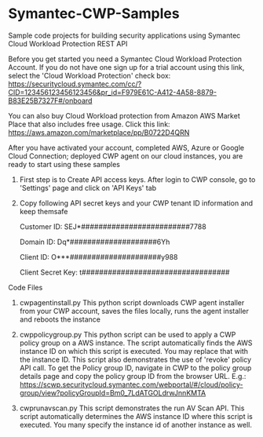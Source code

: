 # Symantec-CWP-Samples
Sample code projects for building security applications using Symantec Cloud Workload Protection REST API

Before you get started you need a Symantec Cloud Workload Protection Account. If you do not have one sign up for a trial account using this link, select the 'Cloud Workload Protection' check box: https://securitycloud.symantec.com/cc/?CID=123456123456123456&pr_id=F979E61C-A412-4A58-8879-B83E25B7327F#/onboard

You can also buy Cloud Workload protection from Amazon AWS Market Place that also includes free usage. Click this link: https://aws.amazon.com/marketplace/pp/B0722D4QRN

After you have activated your account, completed AWS, Azure or Google Cloud Connection; deployed CWP agent on our cloud instances, you are ready to start using these samples

1. First step is to Create API access keys. After login to CWP console, go to 'Settings' page and click on 'API Keys' tab

2. Copy following API secret keys and your CWP tenant ID information and keep themsafe

    Customer ID: SEJ*#########################7788

    Domain ID: Dq*####################6Yh

    Client ID: O***#####################y988

    Client Secret Key: t##################################
     
Code Files
1. cwpagentinstall.py
This python script downloads CWP agent installer from your CWP account, saves the files locally, runs the agent installer and reboots the instance

2. cwppolicygroup.py
This python script can be used to apply a CWP policy group on a AWS instance. The script automatically finds the AWS instance ID on which this script is executed. You may replace that with the instance ID. This script also demonstrates the use of 'revoke' policy API call. To get the Policy group ID, navigate in CWP to the policy group details page and copy the policy group ID from the browser URL. 
E.g.: https://scwp.securitycloud.symantec.com/webportal/#/cloud/policy-group/view?policyGroupId=Bm0_7LdATGOLdrwJnnKMTA

3. cwprunavscan.py
This script demonstrates the run AV Scan API. This script automatically determines the AWS instance ID where this script is executed. You many specify the instance id of another instance as well.




